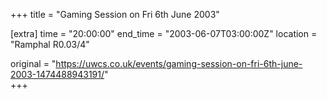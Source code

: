 +++
title = "Gaming Session on Fri 6th June 2003"

[extra]
time = "20:00:00"
end_time = "2003-06-07T03:00:00Z"
location = "Ramphal R0.03/4"

original = "https://uwcs.co.uk/events/gaming-session-on-fri-6th-june-2003-1474488943191/"    
+++



